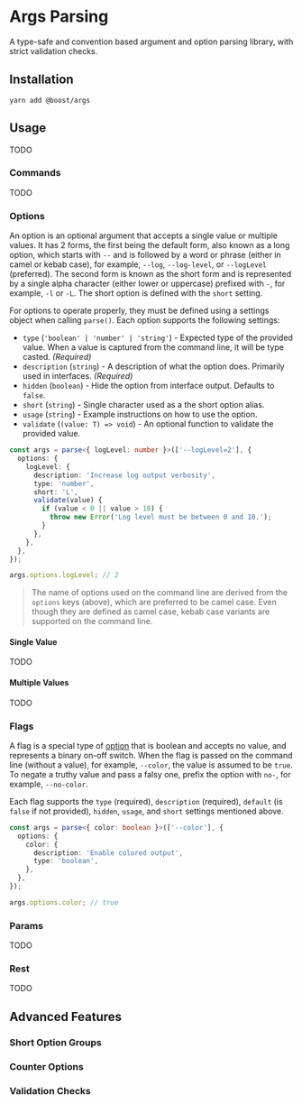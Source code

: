 # Args Parsing

A type-safe and convention based argument and option parsing library, with strict validation checks.

## Installation

```
yarn add @boost/args
```

## Usage

TODO

### Commands

TODO

### Options

An option is an optional argument that accepts a single value or multiple values. It has 2 forms,
the first being the default form, also known as a long option, which starts with `--` and is
followed by a word or phrase (either in camel or kebab case), for example, `--log`, `--log-level`,
or `--logLevel` (preferred). The second form is known as the short form and is represented by a
single alpha character (either lower or uppercase) prefixed with `-`, for example, `-l` or `-L`. The
short option is defined with the `short` setting.

For options to operate properly, they must be defined using a settings object when calling
`parse()`. Each option supports the following settings:

- `type` (`'boolean' | 'number' | 'string'`) - Expected type of the provided value. When a value is
  captured from the command line, it will be type casted. _(Required)_
- `description` (`string`) - A description of what the option does. Primarily used in interfaces.
  _(Required)_
- `hidden` (`boolean`) - Hide the option from interface output. Defaults to `false`.
- `short` (`string`) - Single character used as a the short option alias.
- `usage` (`string`) - Example instructions on how to use the option.
- `validate` (`(value: T) => void`) - An optional function to validate the provided value.

```ts
const args = parse<{ logLevel: number }>(['--logLevel=2'], {
  options: {
    logLevel: {
      description: 'Increase log output verbosity',
      type: 'number',
      short: 'L',
      validate(value) {
        if (value < 0 || value > 10) {
          throw new Error('Log level must be between 0 and 10.');
        }
      },
    },
  },
});

args.options.logLevel; // 2
```

> The name of options used on the command line are derived from the `options` keys (above), which
> are preferred to be camel case. Even though they are defined as camel case, kebab case variants
> are supported on the command line.

#### Single Value

TODO

#### Multiple Values

TODO

### Flags

A flag is a special type of [option](#options) that is boolean and accepts no value, and represents
a binary on-off switch. When the flag is passed on the command line (without a value), for example,
`--color`, the value is assumed to be `true`. To negate a truthy value and pass a falsy one, prefix
the option with `no-`, for example, `--no-color`.

Each flag supports the `type` (required), `description` (required), `default` (is `false` if not
provided), `hidden`, `usage`, and `short` settings mentioned above.

```ts
const args = parse<{ color: boolean }>(['--color'], {
  options: {
    color: {
      description: 'Enable colored output',
      type: 'boolean',
    },
  },
});

args.options.color; // true
```

### Params

TODO

### Rest

TODO

## Advanced Features

### Short Option Groups

### Counter Options

### Validation Checks
